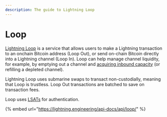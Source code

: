 ```yaml
---
description: The guide to Lightning Loop
---
```


# Loop

[Lightning Loop](https://lightning.engineering/posts/2020-02-05-loop-beta/) is a service that allows users to make a Lightning transaction to an onchain Bitcoin address (Loop Out), or send on-chain Bitcoin directly into a Lightning channel (Loop In). Loop can help manage channel liquidity, for example, by emptying out a channel and [acquiring inbound capacity](../../the-lightning-network/liquidity/how-to-get-inbound-capacity-on-the-lightning-network.md) (or refilling a depleted channel).

Lightning Loop uses submarine swaps to transact non-custodially, meaning that Loop is trustless. Loop Out transactions are batched to save on transaction fees.

Loop uses [LSATs](https://lsat.tech/) for authentication.

{% embed url="https://lightning.engineering/api-docs/api/loop/" %}
